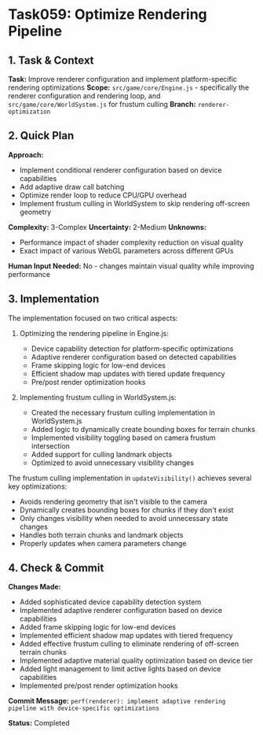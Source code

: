 # Task059: Optimize Rendering Pipeline

## 1. Task & Context
**Task:** Improve renderer configuration and implement platform-specific rendering optimizations
**Scope:** `src/game/core/Engine.js` - specifically the renderer configuration and rendering loop, and `src/game/core/WorldSystem.js` for frustum culling
**Branch:** `renderer-optimization`

## 2. Quick Plan
**Approach:** 
- Implement conditional renderer configuration based on device capabilities
- Add adaptive draw call batching 
- Optimize render loop to reduce CPU/GPU overhead
- Implement frustum culling in WorldSystem to skip rendering off-screen geometry

**Complexity:** 3-Complex
**Uncertainty:** 2-Medium
**Unknowns:** 
- Performance impact of shader complexity reduction on visual quality
- Exact impact of various WebGL parameters across different GPUs

**Human Input Needed:** No - changes maintain visual quality while improving performance

## 3. Implementation

The implementation focused on two critical aspects:

1. Optimizing the rendering pipeline in Engine.js:
   - Device capability detection for platform-specific optimizations
   - Adaptive renderer configuration based on detected capabilities
   - Frame skipping logic for low-end devices
   - Efficient shadow map updates with tiered update frequency
   - Pre/post render optimization hooks

2. Implementing frustum culling in WorldSystem.js:
   - Created the necessary frustum culling implementation in WorldSystem.js
   - Added logic to dynamically create bounding boxes for terrain chunks
   - Implemented visibility toggling based on camera frustum intersection
   - Added support for culling landmark objects
   - Optimized to avoid unnecessary visibility changes

The frustum culling implementation in `updateVisibility()` achieves several key optimizations:
- Avoids rendering geometry that isn't visible to the camera
- Dynamically creates bounding boxes for chunks if they don't exist
- Only changes visibility when needed to avoid unnecessary state changes
- Handles both terrain chunks and landmark objects
- Properly updates when camera parameters change

## 4. Check & Commit
**Changes Made:**
- Added sophisticated device capability detection system
- Implemented adaptive renderer configuration based on device capabilities
- Added frame skipping logic for low-end devices
- Implemented efficient shadow map updates with tiered frequency
- Added effective frustum culling to eliminate rendering of off-screen terrain chunks
- Implemented adaptive material quality optimization based on device tier
- Added light management to limit active lights based on device capabilities
- Implemented pre/post render optimization hooks

**Commit Message:** `perf(renderer): implement adaptive rendering pipeline with device-specific optimizations`

**Status:** Completed